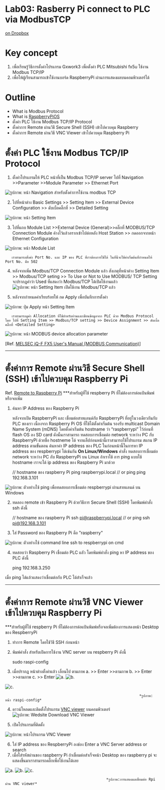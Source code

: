 # **Lab03: Rasberry Pi connect to PLC via ModbusTCP**

[on Dropbox](https://www.dropbox.com/scl/fi/0ew1hpmunq8p0qcrpgf4d/Lab03Rasberry-Pi-connect-PLC-via-ModbusTCP.paper?dl=0&rlkey=r5afytfbb18pbqrfi3e0v06wj)


# **Key concept**
1. เพื่อเรียนรู้วิธีการตั้งค่าโปรแกรม Gxwork3 เพื่อตั้งค่า PLC Mitsubishi fx5u ใช้งาน Modbus TCP/IP 
2. เพื่อให้ผู้เรียนสามารถเข้าใช้งานบอร์ด RaspberryPi ผ่านการแสดงผลบนคอมพิวเตอร์ได้

# **Outline**
- What is Modbus Protocol 
- What is [RaspberryPiOS](https://docs.aic-eec.com/computer-operation-system/development-on-crowpi)
- ตั้งค่า PLC ใช้งาน Modbus TCP/IP Protocol
- ตั้งค่าการ Remote ผ่านวิธี Secure Shell (SSH) เข้าไปควบคุม Raspberry 
- ตั้งค่าการ Remote ผ่านวิธี VNC Viewer เข้าไปควบคุม Raspberry Pi


# **ตั้งค่า PLC ใช้งาน Modbus TCP/IP Protocol** 

1. ตั้งค่าโปรแกรมให้ PLC หน้าที่เป็น Modbus TCP/IP server
ไปที่ Navigation >>Parameter >>Module Parameter >> Ethernet Port 

![รูปภาพ: หน้า Navigation สำหรับตั้งค่าการใช้งาน modbus TCP](https://paper-attachments.dropboxusercontent.com/s_A23AB3C209E03A74945119EEB2B9EAE78A9F34C1CCEAAFE85B19F073E13F6BB0_1664258946167_image.png)

2. ไปที่หน้าต่าง Basic Settings >> Setting Item >> External Device Configuration >> ดับเบิ้ลคลิ๊กที่ >> Detailed Setting


![รูปภาพ: หน้า Setting Item](https://paper-attachments.dropboxusercontent.com/s_8A2B283F456F5748B1F6D485E5A2F0E26F88B0B4FB44EBE41B0D30BAABFF584D_1668480969556_file.png)



3. ไปที่แถบ Module List >>External Device (General)>>คลิ๊กที่ MODBUS/TCP Connection Module ค้างไว้แล้วลรากเข้าไปต่อหลัง Host Station >> กดออกจากหน้า Ethernet Configuration


![รูปภาพ: หน้า Module List](https://paper-attachments.dropboxusercontent.com/s_8A2B283F456F5748B1F6D485E5A2F0E26F88B0B4FB44EBE41B0D30BAABFF584D_1668481441587_file.png)


       เราสามารถตั้งค่า Port No. และ IP ของ PLC ที่เราต้องการใช้ได้ ในที่นี้จะใช้ค่าเริ่มต้นที่กำหนดให้ Port No. คือ 502 
       

4. หลังจากเพิ่ม Modbus/TCP Connection Module แล้ว สังเกตุที่หน้าต่าง Setting Item >> Modbus/TCP seting >> To Use or Not to Use MODBUS/ TCP Setting จะปรากฎคำว่า Used ที่แสดงว่า Modbus/TCP ได้เปิดใช้งานแล้ว
![รูปภาพ: หน้า Setting Item เปิดใช้งาน Modbus/TCP แล้ว](https://paper-attachments.dropboxusercontent.com/s_8A2B283F456F5748B1F6D485E5A2F0E26F88B0B4FB44EBE41B0D30BAABFF584D_1668482788219_image.png)

5. หลังจากกำหนดค่าเรียบร้อยให้ กด Apply เพื่อบันทึกการตั้งค่า


![รูปภาพ: ปุ่ม Apply หน้า Setting Item](https://paper-attachments.dropboxusercontent.com/s_8A2B283F456F5748B1F6D485E5A2F0E26F88B0B4FB44EBE41B0D30BAABFF584D_1668483716611_file.png)


       
       เราสามารถดูค่า Allocation ที่ใช้สำหรับอ่านและเขียนข้อมูลจาก PLC ด้วย Modbus Protocol โดย ไปที่ Setting Item >> Modbus/TCP setting >> Device Assignment >> ดับเบิ้ลคลิ๊กที่ <Detailed Setting> 

![รูปภาพ: หน้า MODBUS device allocation parameter](https://paper-attachments.dropboxusercontent.com/s_8A2B283F456F5748B1F6D485E5A2F0E26F88B0B4FB44EBE41B0D30BAABFF584D_1668483390924_image.png)


[Ref. [MELSEC iQ-F FX5 User's Manual (MODBUS Communication)](https://www.mitsubishifa.co.th/files/dl/jy997d56101d_FX5(MODBUS%20Communication).pdf)]

----------
# **ตั้งค่าการ Remote ผ่านวิธี Secure Shell (SSH) เข้าไปควบคุม Raspberry Pi**

Ref. [Remote to Raspberry Pi](https://docs.aic-eec.com/computer-operation-system/development-on-crowpi/remote-to-raspberry-pi) 
***สำหรับผู้ที่ใช้ respberry Pi ที่ไม่ต้องการต่อแป้นพิมพ์หรือจอเพิ่ม

1. ค้นหา IP Address ของ Raspberry Pi

      หลังจากเปิด RaspberryPi และ เชื่อมต่อสายแลนด์กับ RaspberryPi ที่อยู่ในวงเดียวกันกับ PLC ของเรา เนื่องจาก Raspberry Pi OS ที่ใช้ได้ตั้งค่าเริ่มต้น รองรับ multicast Domain Name System (mDNS) โดยตั้งค่าเริ่มต้น hostname ว่า “raspberrypi” ไว้ก่อนที่ flash OS ลง SD card ดังนั้นเราสามารถ ทดสอบการเชื่อมต่อ network ระหว่าง PC กับ RaspberryPi ด้วยชื่อ hostneme ได้
       จากแล็ปก่อนหน้านี้เราสามารถใช้โปรแกรม สแกน IP address ตามขั้นตอน ค้นหาค่า IP address ของ PLC ในก่อนหน้านี้ในการหา IP address ของ respberrypi ได้เช่นกัน
**On Linux/Windows**
คำสั่ง ทดสอบการเชื่อมต่อ network ระหว่าง PC กับ RaspberryPi
บน Linux ถ้าเราใช้ การ ping แบบใช้ hostname เราจะได้ ip address ของ Raspberry Pi มาด้วย 

    // hostname ของ raspberry Pi 
    ping raspberrypi.local
    // or ping <ip appdress of respberrypi>
    ping 192.168.3.101



![รูปภาพ: ตัวอย่างใช้ ping เพื่อทดสอบการเชื่อมต่อ  respberrypi ผ่านสายแลนด์ บน Windows](https://paper-attachments.dropboxusercontent.com/s_8A2B283F456F5748B1F6D485E5A2F0E26F88B0B4FB44EBE41B0D30BAABFF584D_1669185169812_image.png)



2. ทดลอง remote เข้า Raspberry Pi ด้วยวิธีการ Secure Shell (SSH) โดยพิมพ์คำสั่ง ssh ดังนี้


    // hostname ของ raspberry Pi 
    ssh pi@raspberrypi.local
    // or ping <ip appdress of respberrypi>
    ssh pi@192.168.3.101



3. ใส่ Password ของ Raspberry Pi คือ "raspberry"


![รูปภาพ: ตัวอย่างใช้ command line ssh to respberrypi on cmd](https://paper-attachments.dropboxusercontent.com/s_8A2B283F456F5748B1F6D485E5A2F0E26F88B0B4FB44EBE41B0D30BAABFF584D_1669186959452_image.png)



4. ทดสอบว่า Raspberry Pi เชื่อมต่อ PLC แลัว โดยพิมพ์คำสั่ง ping หา IP address ของ PLC ดังนี้


    ping 192.168.3.250 

เมื่อ ping ได้แล้วแสดงว่าเชื่อมต่อกับ PLC ได้สำเร็จแล้ว


----------
# **ตั้งค่าการ Remote ผ่านวิธี VNC Viewer เข้าไปควบคุม Raspberry Pi**

***สำหรับผู้ที่ใช้ respberry Pi ที่ไม่ต้องการต่อแป้นพิมพ์หรือจอเพิ่มต้องการแสดงหน้า Desktop  ของ RespberryPi 


1. ทำการ Remote โดยใช้วิธี SSH ก่อนหน้า
2. พิมพ์คำสั่ง สำหรับเปิดการใช้งาน VNC server บน respberry Pi ดังนี้


    sudo raspi-config


3. เมื่อปรากฎ หน้าต่างตั้งค่าแล้ว เลื่อนไป ตามภาพ a. >> Enter >>ตามภาพ b. >> Enter >>ตามภาพ c. >>  Enter
![a.](https://paper-attachments.dropboxusercontent.com/s_8A2B283F456F5748B1F6D485E5A2F0E26F88B0B4FB44EBE41B0D30BAABFF584D_1669187228353_image.png)
![b.](https://paper-attachments.dropboxusercontent.com/s_8A2B283F456F5748B1F6D485E5A2F0E26F88B0B4FB44EBE41B0D30BAABFF584D_1669187259622_image.png)

![c.](https://paper-attachments.dropboxusercontent.com/s_8A2B283F456F5748B1F6D485E5A2F0E26F88B0B4FB44EBE41B0D30BAABFF584D_1669187297365_image.png)


                                                                 *รูปภาพ: หน้า raspi-config*


4. ดาวน์โหลดและติดตั้งโปรแกรม [VNC viewer](https://www.realvnc.com/en/connect/download/viewer/) บนคอมพิวเตอร์
![รูปภาพ: Wedsite Download VNC Viewer](https://paper-attachments.dropboxusercontent.com/s_8A2B283F456F5748B1F6D485E5A2F0E26F88B0B4FB44EBE41B0D30BAABFF584D_1668489140116_image.png)



5. เปิดโปรแกรมที่ติดตั้ง


![รูปภาพ: หน้าโปรแกรม VNC Viewer](https://paper-attachments.dropboxusercontent.com/s_8A2B283F456F5748B1F6D485E5A2F0E26F88B0B4FB44EBE41B0D30BAABFF584D_1668489357686_image.png)

6. ใส่ IP address ของ RespberryPi ลงช่อง Enter a VNC Server address or search
7. เมื่อใส่รหัสผ่านของ raspberry Pi ถ้าเชื่อมต่อสำเร็จหน้า Desktop ของ raspberry pi จะแสดงขึ้นมาเราสามารถคลิ๊กเพื่อใช้งานได้เลย 


![a.](https://paper-attachments.dropboxusercontent.com/s_8A2B283F456F5748B1F6D485E5A2F0E26F88B0B4FB44EBE41B0D30BAABFF584D_1669188023123_image.png)
![b.](https://paper-attachments.dropboxusercontent.com/s_8A2B283F456F5748B1F6D485E5A2F0E26F88B0B4FB44EBE41B0D30BAABFF584D_1669187578955_image.png)
![c.](https://paper-attachments.dropboxusercontent.com/s_8A2B283F456F5748B1F6D485E5A2F0E26F88B0B4FB44EBE41B0D30BAABFF584D_1669188082753_image.png)


                                                  *รูปภาพ:การแสดงผลเชื่อมต่อ Rpi ผ่าน VNC viewer*

